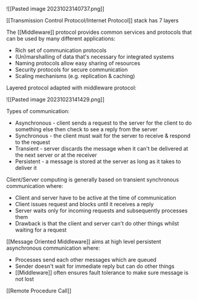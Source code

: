 
![[Pasted image 20231023140737.png]]

[[Transmission Control Protocol/Internet Protocol]] stack has 7 layers

The [[Middleware]] protocol provides common services and protocols that can be used by many different applications:

- Rich set of communication protocols
- (Un)marshalling of data that's necessary for integrated systems
- Naming protocols allow easy sharing of resources
- Security protocols for secure communication
- Scaling mechanisms (e.g. replication & caching)

Layered protocol adapted with middleware protocol:

![[Pasted image 20231023141429.png]]

Types of communication:

- Asynchronous - client sends a request to the server for the client to do something else then check to see a reply from the server
- Synchronous - the client must wait for the server to receive & respond to the request
- Transient - server discards the message when it can't be delivered at the next server or at the receiver
- Persistent - a message is stored at the server as long as it takes to deliver it

Client/Server computing is generally based on transient synchronous communication where:

- Client and server have to be active at the time of communication
- Client issues request and blocks until it receives a reply
- Server waits only for incoming requests and subsequently processes them
- Drawback is that the client and server can't do other things whilst waiting for a request

[[Message Oriented Middleware]] aims at high level persistent asynchronous communication where:

- Processes send each other messages which are queued
- Sender doesn't wait for immediate reply but can do other things
- [[Middleware]] often ensures fault tolerance to make sure message is not lost

[[Remote Procedure Call]]

